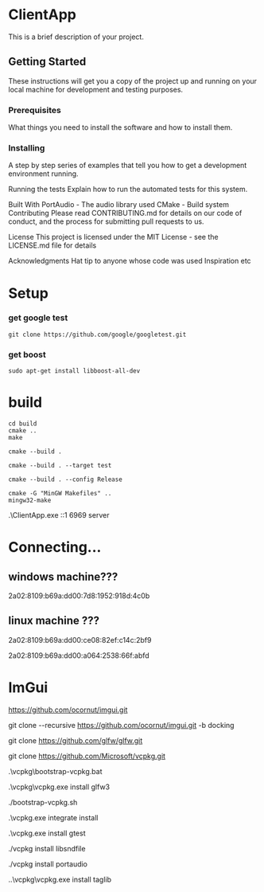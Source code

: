 # ClientApp

This is a brief description of your project.

## Getting Started

These instructions will get you a copy of the project up and running on your local machine for development and testing purposes.

### Prerequisites

What things you need to install the software and how to install them.

<!-- Installing -->

### Installing

A step by step series of examples that tell you how to get a development environment running.

Running the tests
Explain how to run the automated tests for this system.

Built With
PortAudio - The audio library used
CMake - Build system
Contributing
Please read CONTRIBUTING.md for details on our code of conduct, and the process for submitting pull requests to us.

License
This project is licensed under the MIT License - see the LICENSE.md file for details

Acknowledgments
Hat tip to anyone whose code was used
Inspiration
etc

# Setup

### get google test

```
git clone https://github.com/google/googletest.git
```

### get boost

```
sudo apt-get install libboost-all-dev
```

# build

```
cd build
cmake ..
make
```

```
cmake --build .
```

```
cmake --build . --target test
```

```
cmake --build . --config Release
```

```
cmake -G "MinGW Makefiles" ..
mingw32-make

```

.\ClientApp.exe ::1 6969 server

# Connecting...

## windows machine???

2a02:8109:b69a:dd00:7d8:1952:918d:4c0b

## linux machine ???

2a02:8109:b69a:dd00:ce08:82ef:c14c:2bf9

2a02:8109:b69a:dd00:a064:2538:66f:abfd

# ImGui

https://github.com/ocornut/imgui.git

git clone --recursive https://github.com/ocornut/imgui.git -b docking

git clone https://github.com/glfw/glfw.git

git clone https://github.com/Microsoft/vcpkg.git

.\vcpkg\bootstrap-vcpkg.bat

.\vcpkg\vcpkg.exe install glfw3

./bootstrap-vcpkg.sh

.\vcpkg.exe integrate install

.\vcpkg.exe install gtest

./vcpkg install libsndfile

./vcpkg install portaudio

..\vcpkg\vcpkg.exe install taglib
